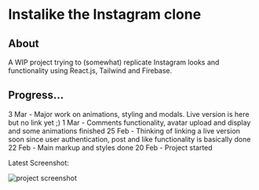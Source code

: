 # Instalike the Instagram clone

## About

A WIP project trying to (somewhat) replicate Instagram looks and functionality using React.js, 
Tailwind and Firebase. 

## Progress...

3 Mar - Major work on animations, styling and modals. Live version is here but no link yet ;)
1 Mar - Comments functionality, avatar upload and display and some animations finished
25 Feb -  Thinking of linking a live version soon since user authentication, post and like functionality is basically done
22 Feb - Main markup and styles done
20 Feb - Project started

Latest Screenshot:

![project screenshot](https://i.ibb.co/j6VJBmq/isntacloness.jpg)
